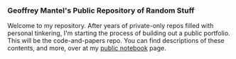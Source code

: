 ### Geoffrey Mantel's Public Repository of Random Stuff

Welcome to my repository. After years of private-only repos filled with personal tinkering, I'm starting the process of building out a public portfolio. This will be the code-and-papers repo. You can find descriptions of these contents, and more, over at my [public notebook](https://geoffreymantel.github.io/) page.
